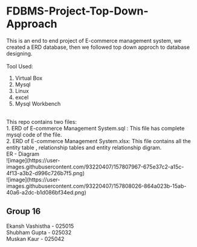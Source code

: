 # FDBMS-Project-Top-Down-Approach
This is an end to end project of E-commerce management system, we created a ERD database, then we followed top down approch to database designing.<br>
<br>
Tool Used:<br>
1. Virtual Box<br>
2. Mysql<br>
3. Linux<br>
4. excel<br>
5. Mysql Workbench<br>
<br>
This repo contains two files:<br>
1. ERD of E-commerce Management System.sql : This file has complete mysql code of the file.<br>
2. ERD of E-commerce Management System.xlsx: This file contains all the entity table , relationship tables and entity relationship digram.<br>
ER - Diagram<br>
![image](https://user-images.githubusercontent.com/93220407/157807967-675e37c2-a15c-4f13-a3b2-d996c726b7f5.png)<br>
![image](https://user-images.githubusercontent.com/93220407/157808026-864a023b-15ab-40a6-a2dc-b1d086bf34ed.png)<br>





## Group 16
Ekansh Vashistha - 025015 <br>
Shubham Gupta - 025032 <br>
Muskan Kaur - 025042 <br>
